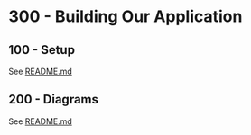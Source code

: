 # 300 - Building Our Application

## 100 - Setup

See [README.md](./100/README.md)

## 200 - Diagrams

See [README.md](./200/README.md)
